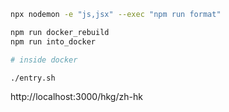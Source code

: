 ```bash
npx nodemon -e "js,jsx" --exec "npm run format"
```

```bash
npm run docker_rebuild
npm run into_docker

# inside docker

./entry.sh
```

http://localhost:3000/hkg/zh-hk
